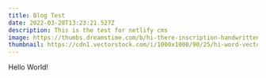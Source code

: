 ```yaml
---
title: Blog Test
date: 2022-03-28T13:23:21.527Z
description: This is the test for netlify cms
image: https://thumbs.dreamstime.com/b/hi-there-inscription-handwritten-lettering-illustration-black-vector-text-speech-bubble-simple-outline-marker-style-hi-there-194142459.jpg
thumbnail: https://cdn1.vectorstock.com/i/1000x1000/90/25/hi-word-vector-17359025.jpg
---
```

Hello World!